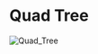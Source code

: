 # Quad Tree

![Quad_Tree](https://user-images.githubusercontent.com/13499858/140612042-fbda5b13-118b-43ed-8809-d40512251210.png)
